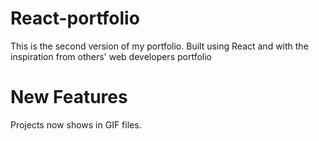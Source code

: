 # React-portfolio

This is the second version of my portfolio. Built using React and with the inspiration from others' web developers portfolio

# New Features

Projects now shows in GIF files.
